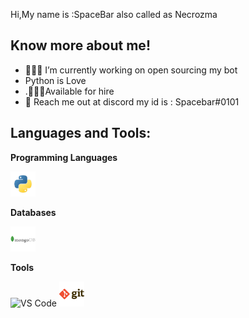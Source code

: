 Hi,My name is :SpaceBar also called as Necrozma

## Know more about me!
- 👨🏽‍💻 I’m currently working on open sourcing my bot 
- Python is Love
- .🙋🏻‍♂️Available for hire
- 💬 Reach me out at discord my id is : Spacebar#0101


## Languages and Tools:
**Programming Languages**

<img title="Python" alt="Python" width="40px" src="https://raw.githubusercontent.com/github/explore/master/topics/python/python.png" />

**Databases**

<img title="MongoDB" alt="MongoDB" width="40px" src="https://raw.githubusercontent.com/github/explore/master/topics/mongodb/mongodb.png">

**Tools**

<img title="VS Code" alt="VS Code" width="40px" src="https://img.icons8.com/fluent/48/000000/visual-studio-code-2019.png">
<img title="git" alt="git" width="40px" src="https://raw.githubusercontent.com/github/explore/master/topics/git/git.png">


